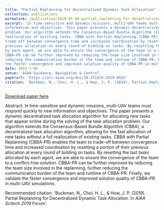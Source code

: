 ```yaml
---
title: "Partial Replanning for Decentralized Dynamic Task Allocation"
collection: publications
permalink: /publication/2019-01-08-partial_replanning_for_decentralized_dynamic_task_allocation
excerpt: 'In time-sensitive and dynamic missions, multi-UAV teams must respond quickly to new
information and objectives. This paper presents a dynamic decentralized task allocation algorithm for allocating new tasks that appear online during the solving of the task allocation
problem. Our algorithm extends the Consensus-Based Bundle Algorithm (CBBA), a decentralized task allocation algorithm, allowing for the fast allocation of new tasks without a full
reallocation of existing tasks. CBBA with Partial Replanning (CBBA-PR) enables the team to
trade-off between convergence time and increased coordination by resetting a portion of their
previous allocation at every round of bidding on tasks. By resetting the last tasks allocated
by each agent, we are able to ensure the convergence of the team to a conflict-free solution.
CBBA-PR can be further improved by reducing the team size involved in the replanning, further
reducing the communication burden of the team and runtime of CBBA-PR. Finally, we validate
the faster convergence and improved solution quality of CBBA-PR in multi-UAV simulations.'
date: 2019-1-06
venue: 'AIAA Guidance, Navigation & Control'
paperurl: 'https://arc.aiaa.org/doi/10.2514/6.2019-0915'
citation: 'Buckman, N., Choi, H. L., & How, J. P. (2019). Partial Replanning for Decentralized Dynamic Task Allocation. In  <i>AIAA Scitech 2019 Forum</i>.'
---
```


[Download paper here](http://noambuckman.github.io/files/2019_01_08_scitech_final.pdf)

Abstract:
In time-sensitive and dynamic missions, multi-UAV teams must respond quickly to new
information and objectives. This paper presents a dynamic decentralized task allocation algorithm for allocating new tasks that appear online during the solving of the task allocation
problem. Our algorithm extends the Consensus-Based Bundle Algorithm (CBBA), a decentralized task allocation algorithm, allowing for the fast allocation of new tasks without a full
reallocation of existing tasks. CBBA with Partial Replanning (CBBA-PR) enables the team to
trade-off between convergence time and increased coordination by resetting a portion of their
previous allocation at every round of bidding on tasks. By resetting the last tasks allocated
by each agent, we are able to ensure the convergence of the team to a conflict-free solution.
CBBA-PR can be further improved by reducing the team size involved in the replanning, further
reducing the communication burden of the team and runtime of CBBA-PR. Finally, we validate
the faster convergence and improved solution quality of CBBA-PR in multi-UAV simulations.





Recommended citation: 'Buckman, N., Choi, H. L., & How, J. P. (2019). Partial Replanning for Decentralized Dynamic Task Allocation. In  <i>AIAA Scitech 2019 Forum</i>'.
